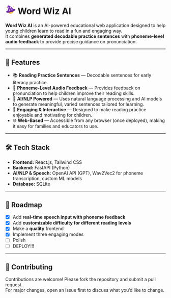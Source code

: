 # <img src="frontend/src/assets/wordwizIcon.svg" width="32"/> Word Wiz AI

**Word Wiz AI** is an AI-powered educational web application designed to help young children learn to read in a fun and engaging way.  
It combines **generated decodable practice sentences** with **phoneme-level audio feedback** to provide precise guidance on pronunciation.

---

## 🚀 Features

- 📚 **Reading Practice Sentences** — Decodable sentences for early literacy practice.  
- 🎤 **Phoneme-Level Audio Feedback** — Provides feedback on pronunciation to help children improve their reading skills.  
- 🤖 **AI/NLP Powered** — Uses natural language processing and AI models to generate meaningful, varied sentences tailored for learning.  
- 🌟 **Engaging & Interactive** — Designed to make reading practice enjoyable and motivating for children.  
- 🌐 **Web-Based** — Accessible from any browser (once deployed), making it easy for families and educators to use.  

---

## 🛠️ Tech Stack

- **Frontend:** React.js, Tailwind CSS  
- **Backend:** FastAPI (Python)  
- **AI/NLP & Speech:** OpenAI API (GPT), Wav2Vec2 for phoneme transcription, custom ML models  
- **Database:** SQLite  

---

## 🌟 Roadmap

- [X] Add **real-time speech input with phoneme feedback**  
- [X] Add **customizable difficulty for different reading levels**
- [X] Make a **quality** frontend
- [X] Implement three engaging modes
- [ ] Polish
- [ ] DEPLOY!!!

---

## 🤝 Contributing

Contributions are welcome! Please fork the repository and submit a pull request.  
For major changes, open an issue first to discuss what you’d like to change.
